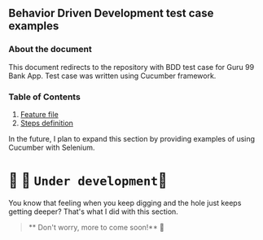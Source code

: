 ## Behavior Driven Development test case examples
### About the document
This document redirects to the repository with BDD test case for Guru 99 Bank App. Test case was written using Cucumber framework.
### Table of Contents
1. [Feature file](https://github.com/MalfiRG/cucumber-java-skeleton/blob/main/maven/src/test/resources/io/cucumber/skeleton/GuruLogin.feature)
2. [Steps definition](https://github.com/MalfiRG/cucumber-java-skeleton/blob/main/maven/src/test/java/MyStepdefs.java)

In the future, I plan to expand this section by providing examples of using Cucumber with Selenium.

# :construction_worker: :construction: `Under development`:construction:
You know that feeling when you keep digging and the hole just keeps getting deeper? That's what I did with this section.
> ** Don't worry, more to come soon!** :do_not_litter:
